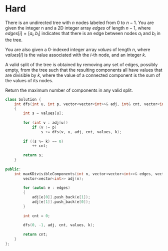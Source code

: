 # Hard

There is an undirected tree with $n$ nodes labeled from $0$ to $n - 1$. You are given the integer n and a 2D integer array $edges$ of length $n - 1$, where $edges[i] = [a_i, b_i]$ indicates that there is an edge between nodes $a_i$ and $b_i$ in the tree.

You are also given a 0-indexed integer array $values$ of length $n$, where $values[i]$ is the value associated with the $i$-th node, and an integer $k$.

A valid split of the tree is obtained by removing any set of edges, possibly empty, from the tree such that the resulting components all have values that are divisible by $k$, where the value of a connected component is the sum of the values of its nodes.

Return the maximum number of components in any valid split.

```cpp
class Solution {
    int dfs(int u, int p, vector<vector<int>>& adj, int& cnt, vector<int>& values, int k)
    {
        int s = values[u];
        
        for (int v : adj[u])
            if (v != p)
                s += dfs(v, u, adj, cnt, values, k);
        
        if ((s %= k) == 0)
            ++ cnt;
        
        return s;
    }
    
public:
    int maxKDivisibleComponents(int n, vector<vector<int>>& edges, vector<int>& values, int k) {
        vector<vector<int>> adj(n);
        
        for (auto& e : edges)
        {
            adj[e[0]].push_back(e[1]);
            adj[e[1]].push_back(e[0]);
        }
        
        int cnt = 0;
        
        dfs(0, -1, adj, cnt, values, k);
        
        return cnt;
    }
};
```

